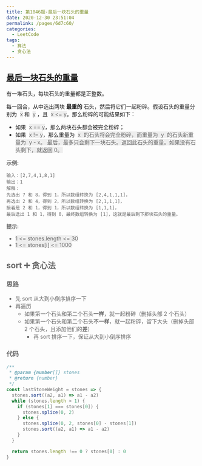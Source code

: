 ```yaml
---
title: 第1046题-最后一块石头的重量
date: 2020-12-30 23:51:04
permalink: /pages/6d7c60/
categories:
  - LeetCode
tags:
  - 算法
  - 贪心法
---
```


## [最后一块石头的重量](https://leetcode-cn.com/problems/last-stone-weight/)

有一堆石头，每块石头的重量都是正整数。

每一回合，从中选出两块 **最重的** 石头，然后将它们一起粉碎。假设石头的重量分别为  <font style="background: #eee; color: #666;">x</font> 和  <font style="background: #eee; color: #666;">y</font> ，且  <font style="background: #eee; color: #666;">x <= y</font>。那么粉碎的可能结果如下：

- 如果  <font style="background: #eee; color: #666;">x == y</font>，那么两块石头都会被完全粉碎；
- 如果  <font style="background: #eee; color: #666;">x != y</font>，那么重量为  <font style="background: #eee; color: #666;">x  的石头将会完全粉碎，而重量为  <font style="background: #eee; color: #666;">y</font>  的石头新重量为  <font style="background: #eee; color: #666;">y - x</font>。
  最后，最多只会剩下一块石头。返回此石头的重量。如果没有石头剩下，就返回 <font style="background: #eee; color: #666;">0</font>。

**示例:**

```
输入：[2,7,4,1,8,1]
输出：1
解释：
先选出 7 和 8，得到 1，所以数组转换为 [2,4,1,1,1]，
再选出 2 和 4，得到 2，所以数组转换为 [2,1,1,1]，
接着是 2 和 1，得到 1，所以数组转换为 [1,1,1]，
最后选出 1 和 1，得到 0，最终数组转换为 [1]，这就是最后剩下那块石头的重量。
```

<!-- more -->

**提示:**

- <font style="background: #eee; color: #666;">1 <= stones.length <= 30</font>
- <font style="background: #eee; color: #666;">1 <= stones[i] <= 1000</font>

## sort ➕ 贪心法

### 思路

- 先 sort 从大到小倒序排序一下
- 再遍历
  - 如果第一个石头和第二个石头**一样**，就一起粉碎（删掉头部 2 个石头）
  - 如果第一个石头和第二个石头**不一样**，就一起粉碎，留下大头（删掉头部 2 个石头，且添加他们的**差**）
    - 再 sort 排序一下，保证从大到小倒序排序

### 代码

```JavaScript
/**
 * @param {number[]} stones
 * @return {number}
 */
const lastStoneWeight = stones => {
  stones.sort((a2, a1) => a1 - a2)
  while (stones.length > 1) {
    if (stones[1] === stones[0]) {
      stones.splice(0, 2)
    } else {
      stones.splice(0, 2, stones[0] - stones[1])
      stones.sort((a2, a1) => a1 - a2)
    }
  }

  return stones.length !== 0 ? stones[0] : 0
}
```
